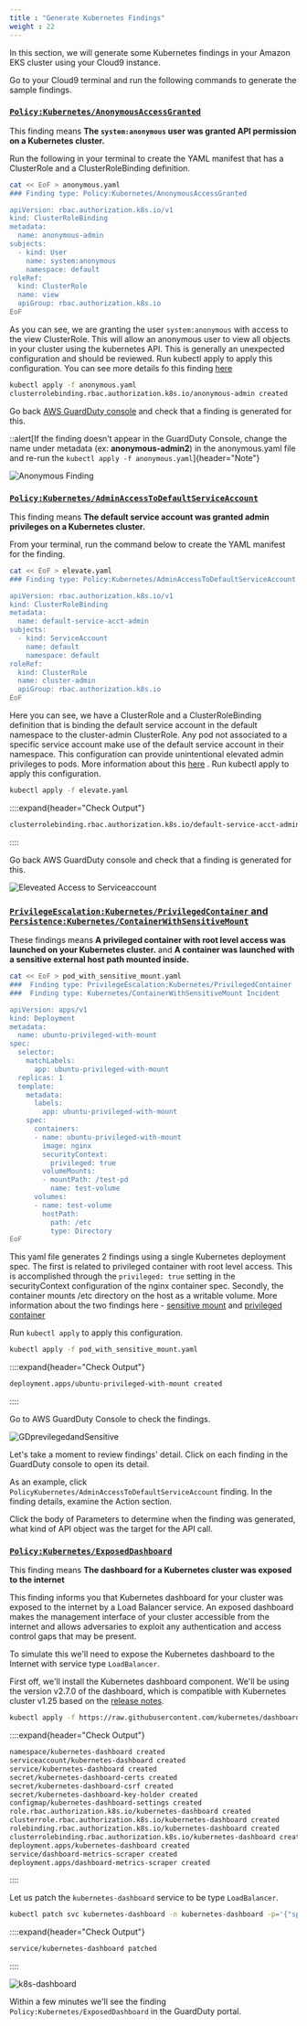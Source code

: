 ```yaml
---
title : "Generate Kubernetes Findings"
weight : 22
---
```


In this section, we will generate some Kubernetes findings in your Amazon EKS cluster using your Cloud9 instance.

Go to your Cloud9 terminal and run the following commands to generate the sample findings.

### [`Policy:Kubernetes/AnonymousAccessGranted`](https://docs.aws.amazon.com/guardduty/latest/ug/guardduty_finding-types-kubernetes.html#policy-kubernetes-anonymousaccessgranted)

This finding means **The `system:anonymous` user was granted API permission on a Kubernetes cluster.**

Run the following in your terminal to create the YAML manifest that has a ClusterRole and a ClusterRoleBinding definition.

```bash
cat << EoF > anonymous.yaml
### Finding type: Policy:Kubernetes/AnonymousAccessGranted

apiVersion: rbac.authorization.k8s.io/v1
kind: ClusterRoleBinding
metadata:
  name: anonymous-admin
subjects:
  - kind: User
    name: system:anonymous
    namespace: default
roleRef:
  kind: ClusterRole
  name: view
  apiGroup: rbac.authorization.k8s.io
EoF
```

As you can see, we are granting the user `system:anonymous` with access to the view ClusterRole. This will allow an anonymous user to view all objects in your cluster using the kubernetes API. This is generally an unexpected configuration and should be reviewed. Run kubectl apply to apply this configuration. You can see more details fo this finding [here](https://docs.aws.amazon.com/guardduty/latest/ug/guardduty_finding-types-kubernetes.html#policy-kubernetes-anonymousaccessgranted) 


```bash
kubectl apply -f anonymous.yaml
clusterrolebinding.rbac.authorization.k8s.io/anonymous-admin created
```

Go back [AWS GuardDuty console](console.aws.amazon.com/guardduty) and check that a finding is generated for this.

::alert[If the finding doesn’t appear in the GuardDuty Console, change the name under metadata (ex: **anonymous-admin2**) in the anonymous.yaml file and re-run the `kubectl apply -f anonymous.yaml`]{header="Note"}


![Anonymous Finding](/static/images/detective-controls/AnonFinding.png)


### [`Policy:Kubernetes/AdminAccessToDefaultServiceAccount`](https://docs.aws.amazon.com/guardduty/latest/ug/guardduty_finding-types-kubernetes.html#policy-kubernetes-adminaccesstodefaultserviceaccount)

This finding means **The default service account was granted admin privileges on a Kubernetes cluster.**

From your terminal, run the command below to create the YAML manifest for the finding.


```bash
cat << EoF > elevate.yaml
### Finding type: Policy:Kubernetes/AdminAccessToDefaultServiceAccount

apiVersion: rbac.authorization.k8s.io/v1
kind: ClusterRoleBinding
metadata:
  name: default-service-acct-admin
subjects:
  - kind: ServiceAccount
    name: default
    namespace: default
roleRef:
  kind: ClusterRole
  name: cluster-admin
  apiGroup: rbac.authorization.k8s.io
EoF
```

Here you can see, we have a ClusterRole and a ClusterRoleBinding definition that is binding the default service account in the default namespace to the cluster-admin ClusterRole. Any pod not associated to a specific service account make use of the default service account in their namespace. This configuration can provide unintentional elevated admin privileges to pods. More information about this [here](https://docs.aws.amazon.com/guardduty/latest/ug/guardduty_finding-types-kubernetes.html#policy-kubernetes-adminaccesstodefaultserviceaccount)
. Run kubectl apply to apply this configuration.

```bash
kubectl apply -f elevate.yaml
```

::::expand{header="Check Output"}
```bash
clusterrolebinding.rbac.authorization.k8s.io/default-service-acct-admin created
```
::::

Go back AWS GuardDuty console and check that a finding is generated for this.


![Eleveated Access to Serviceaccount](/static/images/detective-controls/eleveatedaccesstoserviceaccount.png)


### [`PrivilegeEscalation:Kubernetes/PrivilegedContainer` and `Persistence:Kubernetes/ContainerWithSensitiveMount`](https://docs.aws.amazon.com/guardduty/latest/ug/guardduty_finding-types-kubernetes.html)

These findings means **A privileged container with root level access was launched on your Kubernetes cluster.** and **A container was launched with a sensitive external host path mounted inside.**


```bash
cat << EoF > pod_with_sensitive_mount.yaml
###  Finding type: PrivilegeEscalation:Kubernetes/PrivilegedContainer
###  Finding type: Kubernetes/ContainerWithSensitiveMount Incident

apiVersion: apps/v1
kind: Deployment
metadata:
  name: ubuntu-privileged-with-mount
spec:
  selector:
    matchLabels:
      app: ubuntu-privileged-with-mount
  replicas: 1
  template:
    metadata:
      labels:
        app: ubuntu-privileged-with-mount
    spec:
      containers:
      - name: ubuntu-privileged-with-mount
        image: nginx
        securityContext:
          privileged: true
        volumeMounts:
        - mountPath: /test-pd
          name: test-volume
      volumes:
      - name: test-volume
        hostPath:
          path: /etc
          type: Directory
EoF
```


This yaml file generates 2 findings using a single Kubernetes deployment spec. The first is related to privileged container with root level access. This is accomplished through the `privileged: true` setting in the securityContext configuration of the nginx container spec. Secondly, the container mounts /etc directory on the host as a writable volume. More information about the two findings here - [sensitive mount](https://docs.aws.amazon.com/guardduty/latest/ug/guardduty_finding-types-kubernetes.html#persistence-kubernetes-containerwithsensitivemount)
and [privileged container](https://docs.aws.amazon.com/guardduty/latest/ug/guardduty_finding-types-kubernetes.html#privilegeescalation-kubernetes-privilegedcontainer)


Run `kubectl apply` to apply this configuration.

```bash
kubectl apply -f pod_with_sensitive_mount.yaml
```

::::expand{header="Check Output"}
```bash
deployment.apps/ubuntu-privileged-with-mount created
```
::::


Go to AWS GuardDuty Console to check the findings.

![GDprevilegedandSensitive](/static/images/detective-controls/GDprevilegedandSensitive.png)


Let's take a moment to review findings' detail. Click on each finding in the GuardDuty console to open its detail.

As an example, click `PolicyKubernetes/AdminAccessToDefaultServiceAccount` finding. In the finding details, examine the Action section.

Click the body of Parameters to determine when the finding was generated, what kind of API object was the target for the API call.


### [`Policy:Kubernetes/ExposedDashboard`](https://docs.aws.amazon.com/guardduty/latest/ug/guardduty_finding-types-kubernetes.html#persistence-kubernetes-containerwithsensitivemount)

This finding means **The dashboard for a Kubernetes cluster was exposed to the internet**

This finding informs you that Kubernetes dashboard for your cluster was exposed to the internet by a Load Balancer service. An exposed dashboard makes the management interface of your cluster accessible from the internet and allows adversaries to exploit any authentication and access control gaps that may be present.

To simulate this we'll need to expose the Kubernetes dashboard to the Internet with service type `LoadBalancer`.

First off, we'll install the Kubernetes dashboard component. We'll be using the version v2.7.0 of the dashboard, which is compatible with Kubernetes cluster v1.25 based on the [release notes](https://github.com/kubernetes/dashboard/releases/tag/v2.7.0).

```bash
kubectl apply -f https://raw.githubusercontent.com/kubernetes/dashboard/v2.7.0/aio/deploy/recommended.yaml
```


::::expand{header="Check Output"}
```bash
namespace/kubernetes-dashboard created
serviceaccount/kubernetes-dashboard created
service/kubernetes-dashboard created
secret/kubernetes-dashboard-certs created
secret/kubernetes-dashboard-csrf created
secret/kubernetes-dashboard-key-holder created
configmap/kubernetes-dashboard-settings created
role.rbac.authorization.k8s.io/kubernetes-dashboard created
clusterrole.rbac.authorization.k8s.io/kubernetes-dashboard created
rolebinding.rbac.authorization.k8s.io/kubernetes-dashboard created
clusterrolebinding.rbac.authorization.k8s.io/kubernetes-dashboard created
deployment.apps/kubernetes-dashboard created
service/dashboard-metrics-scraper created
deployment.apps/dashboard-metrics-scraper created
```
::::

Let us patch the `kubernetes-dashboard` service to be type `LoadBalancer`.

```bash
kubectl patch svc kubernetes-dashboard -n kubernetes-dashboard -p='{"spec": {"type": "LoadBalancer"}}'
```

::::expand{header="Check Output"}
```bash
service/kubernetes-dashboard patched
```
::::


![k8s-dashboard](/static/images/detective-controls/k8s-dashboard.png)

Within a few minutes we'll see the finding `Policy:Kubernetes/ExposedDashboard` in the GuardDuty portal.

